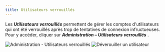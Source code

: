 ```yaml
---
title: Utilisateurs verrouillés
---
```

Les ***Utilisateurs verrouillés*** permettent de gérer les comptes d&apos;utilisateurs qui ont été verrouillés après trop de tentatives de connexion infructueuses. Pour y accéder, cliquer sur ***Administration – Utilisateurs verrouillés*** .  

![Administration - Utilisateurs verrouillés](/img/fr/server/ServerOp8036.png) 
![Déverouiller un utilisateur](/img/fr/server/ServerOp8073.png) 
